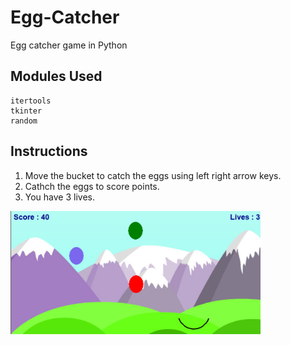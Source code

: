 # Egg-Catcher
Egg catcher game in Python

## Modules Used
```
itertools
tkinter
random
```

## Instructions

1. Move the bucket to catch the eggs using left right arrow keys.
2. Cathch the eggs to score points.
3. You have 3 lives.


<img src="images\e.png" width = 400>
